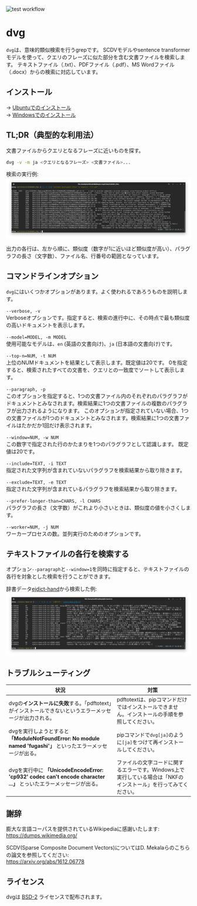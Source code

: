 ![test workflow](https://github.com/tos-kamiya/dvg/workflows/Tests/badge.svg)

# dvg

`dvg`は、意味的類似検索を行うgrepです。
SCDVモデルやsentence transformerモデルを使って、クエリのフレーズに似た部分を含む文書ファイルを検索します。
テキストファイル（.txt）、PDFファイル（.pdf）、MS Wordファイル（.docx）からの検索に対応しています。

## インストール

&rarr; [Ubuntuでのインストール](docs/installation-on-ubuntu.ja_JP.md)  
&rarr; [Windowsでのインストール](docs/installation-on-windows.ja_JP.md)  

## TL;DR（典型的な利用法）

文書ファイルからクエリとなるフレーズに近いものを探す。

```sh
dvg -v -m ja <クエリとなるフレーズ> <文書ファイル>...
```

検索の実行例:  
![](docs/images/run1.png)

出力の各行は、左から順に、類似度（数字が1に近いほど類似度が高い）、パラグラフの長さ（文字数）、ファイル名、行番号の範囲となっています。

## コマンドラインオプション

`dvg`にはいくつかオプションがあります。よく使われるであろうものを説明します。

`--verbose, -v`  
Verboseオプションです。指定すると、検索の進行中に、その時点で最も類似度の高いドキュメントを表示します。

`--model=MODEL, -m MODEL`  
使用可能なモデルは、`en` (英語の文書向け)、`ja` (日本語の文書向け)です。

`--top-n=NUM, -t NUM`  
上位のNUMドキュメントを結果として表示します。既定値は20です。
0を指定すると、検索されたすべての文書を、クエリとの一致度でソートして表示します。

`--paragraph, -p`  
このオプションを指定すると、1つの文書ファイル内のそれぞれのパラグラフがドキュメントとみなされます。検索結果に1つの文書ファイルの複数のパラグラフが出力されるようになります。
このオプションが指定されていない場合、1つの文書ファイルが1つのドキュメントとみなされます。検索結果に1つの文書ファイルはたかだか1回だけ表示されます。

`--window=NUM, -w NUM`  
この数字で指定された行のかたまりを1つのパラグラフとして認識します。
既定値は20です。

`--include=TEXT, -i TEXT`  
指定された文字列が含まれていないパラグラフを検索結果から取り除きます。

`--exclude=TEXT, -e TEXT`  
指定された文字列が含まれているパラグラフを検索結果から取り除きます。

`--prefer-longer-than=CHARS, -l CHARS`  
パラグラフの長さ（文字数）がこれより小さいときは、類似度の値を小さくします。

`--worker=NUM, -j NUM`  
ワーカープロセスの数。並列実行のためのオプションです。

## テキストファイルの各行を検索する

オプション`--paragraph`と`--window=1`を同時に指定すると、テキストファイルの各行を対象とした検索を行うことができます。

辞書データ[ejdict-hand](https://github.com/kujirahand/EJDict)から検索した例:  
![](docs/images/run8-ja.png)

## トラブルシューティング

| 状況 | 対策 |
| --- | --- |
| dvgの**インストールに失敗**する。「pdftotext」がインストールできないというエラーメッセージが出力される。 |  pdftotextは、pipコマンドだけではインストールできません。インストールの手順を参照してください。 |
| dvgを実行しようとすると **「ModuleNotFoundError: No module named 'fugashi'」** といったエラーメッセージが出る。 | pipコマンドで`dvg[ja]`のように`[ja]`をつけて再インストールしてください。 |
| dvgを実行中に **「UnicodeEncodeError: 'cp932' codec can't encode character ...」** とっいたエラーメッセージが出る。 | ファイルの文字コードに関するエラーです。Windows上で実行している場合は「NKFのインストール」を行ってみてください。 |

## 謝辞

膨大な言語コーパスを提供されているWikipediaに感謝いたします:  
https://dumps.wikimedia.org/

SCDV(Sparse Composite Document Vectors)についてはD. Mekalaらのこちらの論文を参照してください:  
https://arxiv.org/abs/1612.06778

## ライセンス

dvgは [BSD-2](https://opensource.org/licenses/BSD-2-Clause) ライセンスで配布されます。
